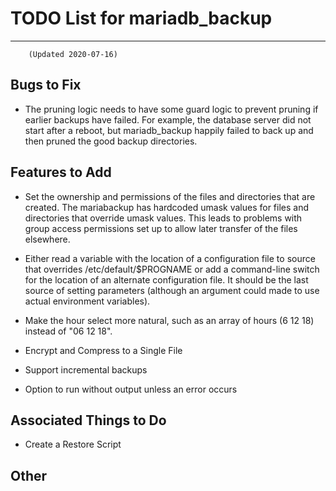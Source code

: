 # TODO List for mariadb_backup #
-----
        (Updated 2020-07-16)

## Bugs to Fix ##

* The pruning logic needs to have some guard logic to prevent pruning
  if earlier backups have failed. For example, the database server
  did not start after a reboot, but mariadb_backup happily failed to
  back up and then pruned the good backup directories.

## Features to Add ##

* Set the ownership and permissions of the files and directories that
  are created. The mariabackup has hardcoded umask values for files
  and directories that override umask values. This leads to problems
  with group access permissions set up to allow later transfer of the
  files elsewhere.

* Either read a variable with the location of a configuration file to source
  that overrides /etc/default/$PROGNAME or add a command-line switch
  for the location of an alternate configuration file. It should
  be the last source of setting parameters (although an argument could
  made to use actual environment variables).

* Make the hour select more natural, such as an array of hours (6 12
  18) instead of "06 12 18".
  
* Encrypt and Compress to a Single File

* Support incremental backups

* Option to run without output unless an error occurs

## Associated Things to Do ##

* Create a Restore Script

## Other ##
